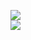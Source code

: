 [![](https://img.shields.io/badge/Made%20With-Github%20Spray-lightgrey.svg?style=for-the-badge&logo=github)](https://github.com/Annihil/github-spray#7000)  
[![](https://i.imgur.com/2DrTn0Z.gif)](https://github.com/Annihil/github-spray)